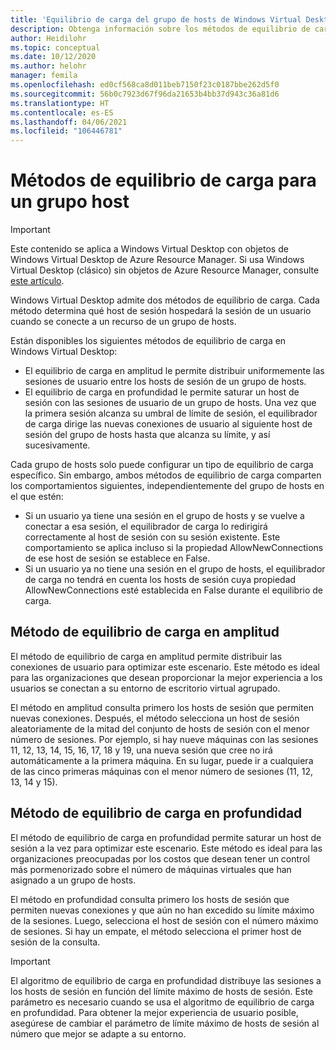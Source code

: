 ```yaml
---
title: 'Equilibrio de carga del grupo de hosts de Windows Virtual Desktop: Azure'
description: Obtenga información sobre los métodos de equilibrio de carga del grupo de hosts para un entorno de Windows Virtual Desktop.
author: Heidilohr
ms.topic: conceptual
ms.date: 10/12/2020
ms.author: helohr
manager: femila
ms.openlocfilehash: ed0cf568ca8d011beb7150f23c0187bbe262d5f0
ms.sourcegitcommit: 56b0c7923d67f96da21653b4bb37d943c36a81d6
ms.translationtype: HT
ms.contentlocale: es-ES
ms.lasthandoff: 04/06/2021
ms.locfileid: "106446781"
---
```

# <a name="host-pool-load-balancing-methods"></a>Métodos de equilibrio de carga para un grupo host

>[!IMPORTANT]
>Este contenido se aplica a Windows Virtual Desktop con objetos de Windows Virtual Desktop de Azure Resource Manager. Si usa Windows Virtual Desktop (clásico) sin objetos de Azure Resource Manager, consulte [este artículo](./virtual-desktop-fall-2019/host-pool-load-balancing-2019.md).

Windows Virtual Desktop admite dos métodos de equilibrio de carga. Cada método determina qué host de sesión hospedará la sesión de un usuario cuando se conecte a un recurso de un grupo de hosts.

Están disponibles los siguientes métodos de equilibrio de carga en Windows Virtual Desktop:

- El equilibrio de carga en amplitud le permite distribuir uniformemente las sesiones de usuario entre los hosts de sesión de un grupo de hosts.
- El equilibrio de carga en profundidad le permite saturar un host de sesión con las sesiones de usuario de un grupo de hosts. Una vez que la primera sesión alcanza su umbral de límite de sesión, el equilibrador de carga dirige las nuevas conexiones de usuario al siguiente host de sesión del grupo de hosts hasta que alcanza su límite, y así sucesivamente.

Cada grupo de hosts solo puede configurar un tipo de equilibrio de carga específico. Sin embargo, ambos métodos de equilibrio de carga comparten los comportamientos siguientes, independientemente del grupo de hosts en el que estén:

- Si un usuario ya tiene una sesión en el grupo de hosts y se vuelve a conectar a esa sesión, el equilibrador de carga lo redirigirá correctamente al host de sesión con su sesión existente. Este comportamiento se aplica incluso si la propiedad AllowNewConnections de ese host de sesión se establece en False.
- Si un usuario ya no tiene una sesión en el grupo de hosts, el equilibrador de carga no tendrá en cuenta los hosts de sesión cuya propiedad AllowNewConnections esté establecida en False durante el equilibrio de carga.

## <a name="breadth-first-load-balancing-method"></a>Método de equilibrio de carga en amplitud

El método de equilibrio de carga en amplitud permite distribuir las conexiones de usuario para optimizar este escenario. Este método es ideal para las organizaciones que desean proporcionar la mejor experiencia a los usuarios se conectan a su entorno de escritorio virtual agrupado.

El método en amplitud consulta primero los hosts de sesión que permiten nuevas conexiones. Después, el método selecciona un host de sesión aleatoriamente de la mitad del conjunto de hosts de sesión con el menor número de sesiones. Por ejemplo, si hay nueve máquinas con las sesiones 11, 12, 13, 14, 15, 16, 17, 18 y 19, una nueva sesión que cree no irá automáticamente a la primera máquina. En su lugar, puede ir a cualquiera de las cinco primeras máquinas con el menor número de sesiones (11, 12, 13, 14 y 15).

## <a name="depth-first-load-balancing-method"></a>Método de equilibrio de carga en profundidad

El método de equilibrio de carga en profundidad permite saturar un host de sesión a la vez para optimizar este escenario. Este método es ideal para las organizaciones preocupadas por los costos que desean tener un control más pormenorizado sobre el número de máquinas virtuales que han asignado a un grupo de hosts.

El método en profundidad consulta primero los hosts de sesión que permiten nuevas conexiones y que aún no han excedido su límite máximo de la sesiones. Luego, selecciona el host de sesión con el número máximo de sesiones. Si hay un empate, el método selecciona el primer host de sesión de la consulta.

>[!IMPORTANT]
>El algoritmo de equilibrio de carga en profundidad distribuye las sesiones a los hosts de sesión en función del límite máximo de hosts de sesión. Este parámetro es necesario cuando se usa el algoritmo de equilibrio de carga en profundidad. Para obtener la mejor experiencia de usuario posible, asegúrese de cambiar el parámetro de límite máximo de hosts de sesión al número que mejor se adapte a su entorno.